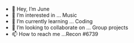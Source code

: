 - 👋 Hey, I’m June
- 👀 I’m interested in ... Music
- 🌱 I’m currently learning ... Coding
- 💞️ I’m looking to collaborate on ... Group projects
- 📫 How to reach me ...Recon #6739
